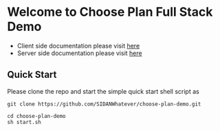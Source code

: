 # Welcome to Choose Plan Full Stack Demo

- Client side documentation please visit [here](https://github.com/SIDANWhatever/choose-plan-demo/blob/main/client/README.md)
- Server side documentation please visit [here](https://github.com/SIDANWhatever/choose-plan-demo/blob/main/server/README.md)

## Quick Start

Please clone the repo and start the simple quick start shell script as

```
git clone https://github.com/SIDANWhatever/choose-plan-demo.git
```

```
cd choose-plan-demo
sh start.sh
```
